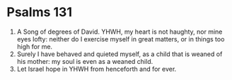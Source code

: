 ﻿# Psalms 131
1. A Song of degrees of David. YHWH, my heart is not haughty, nor mine eyes lofty: neither do I exercise myself in great matters, or in things too high for me. 
2. Surely I have behaved and quieted myself, as a child that is weaned of his mother: my soul is even as a weaned child. 
3. Let Israel hope in YHWH from henceforth and for ever. 
